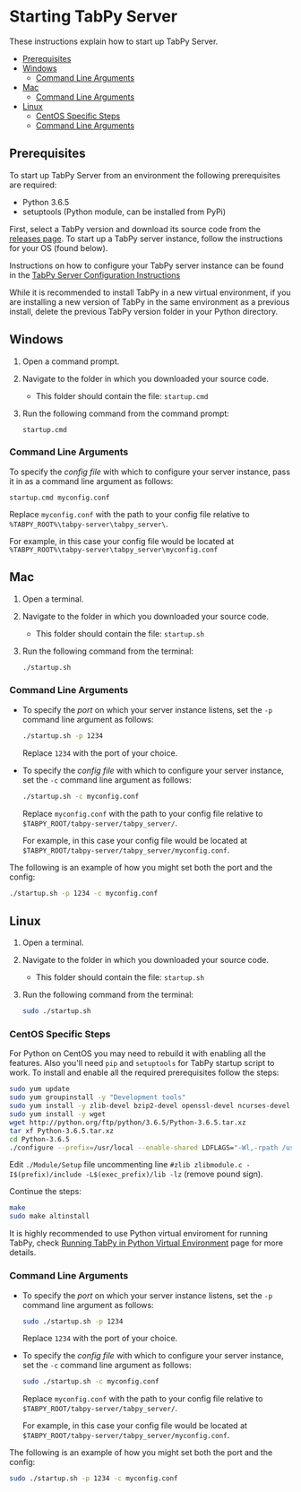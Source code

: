 # Starting TabPy Server

These instructions explain how to start up TabPy Server.

<!-- toc -->

- [Prerequisites](#prerequisites)
- [Windows](#windows)
  * [Command Line Arguments](#command-line-arguments)
- [Mac](#mac)
  * [Command Line Arguments](#command-line-arguments-1)
- [Linux](#linux)
  * [CentOS Specific Steps](#centos-specific-steps)
  * [Command Line Arguments](#command-line-arguments-2)

<!-- tocstop -->

## Prerequisites

To start up TabPy Server from an environment the following prerequisites are required:

- Python 3.6.5
- setuptools (Python module, can be installed from PyPi)

First, select a TabPy version and download its source code from the [releases page](https://github.com/tableau/TabPy/releases). To start up a TabPy server instance, follow the instructions for your OS (found below).

Instructions on how to configure your TabPy server instance can be found in the [TabPy Server Configuration Instructions](server-config.md)

While it is recommended to install TabPy in a new virtual environment, if you are installing a new version of TabPy in the same environment as a previous install, delete the previous TabPy version folder in your Python directory.

## Windows

1. Open a command prompt.
2. Navigate to the folder in which you downloaded your source code.
    - This folder should contain the file: ```startup.cmd```
3. Run the following command from the command prompt:

    ```batch
    startup.cmd
    ```

### Command Line Arguments

To specify the *config file* with which to configure your server instance, pass it in as a command line argument as follows:

```batch
startup.cmd myconfig.conf
```
Replace ```myconfig.conf``` with the path to your config file relative to ```%TABPY_ROOT%\tabpy-server\tabpy_server\```.

For example, in this case your config file would be located at ```%TABPY_ROOT%\tabpy-server\tabpy_server\myconfig.conf```

## Mac

1. Open a terminal.
2. Navigate to the folder in which you downloaded your source code.
    - This folder should contain the file: ```startup.sh```
3. Run the following command from the terminal:

    ```bash
    ./startup.sh
    ```

### Command Line Arguments

- To specify the *port* on which your server instance listens, set the ```-p``` command line argument as follows:

    ```bash
    ./startup.sh -p 1234
    ```

    Replace ```1234``` with the port of your choice.

- To specify the *config file* with which to configure your server instance, set the ```-c``` command line argument as follows:

    ```bash
    ./startup.sh -c myconfig.conf
    ```
    Replace ```myconfig.conf``` with the path to your config file relative to ```$TABPY_ROOT/tabpy-server/tabpy_server/```.

    For example, in this case your config file would be located at ```$TABPY_ROOT/tabpy-server/tabpy_server/myconfig.conf```.

The following is an example of how you might set both the port and the config:

```bash
./startup.sh -p 1234 -c myconfig.conf
```

## Linux

1. Open a terminal.
2. Navigate to the folder in which you downloaded your source code.
    - This folder should contain the file: ```startup.sh```
3. Run the following command from the terminal:

    ```bash
    sudo ./startup.sh
    ```

### CentOS Specific Steps

For Python on CentOS you may need to rebuild it with enabling all the features.
Also you'll need `pip` and `setuptools` for TabPy startup script to work.
To install and enable all the required prerequisites follow the steps:

```sh
sudo yum update
sudo yum groupinstall -y "Development tools"
sudo yum install -y zlib-devel bzip2-devel openssl-devel ncurses-devel sqlite-devel readline-devel tk-devel gdbm-devel db4-devel libpcap-devel xz-devel expat-devel
sudo yum install -y wget
wget http://python.org/ftp/python/3.6.5/Python-3.6.5.tar.xz
tar xf Python-3.6.5.tar.xz
cd Python-3.6.5
./configure --prefix=/usr/local --enable-shared LDFLAGS="-Wl,-rpath /usr/local/lib"
```

Edit `./Module/Setup` file uncommenting line 
`#zlib zlibmodule.c -I$(prefix)/include -L$(exec_prefix)/lib -lz` 
(remove pound sign).

Continue the steps:

```sh
make
sudo make altinstall
```

It is highly recommended to use Python virtual enviroment for running TabPy,
check [Running TabPy in Python Virtual Environment](tabpy-virtualenv.md) page
for more details.
    
### Command Line Arguments

- To specify the *port* on which your server instance listens, set the ```-p``` command line argument as follows:

    ```bash
    sudo ./startup.sh -p 1234

    ```

    Replace ```1234``` with the port of your choice.
- To specify the *config file* with which to configure your server instance, set the ```-c``` command line argument as follows:

    ```bash
    sudo ./startup.sh -c myconfig.conf
    ```
    
    Replace ```myconfig.conf``` with the path to your config file relative to ```$TABPY_ROOT/tabpy-server/tabpy_server/```.

    For example, in this case your config file would be located at ```$TABPY_ROOT/tabpy-server/tabpy_server/myconfig.conf```.

The following is an example of how you might set both the port and the config:

```bash
sudo ./startup.sh -p 1234 -c myconfig.conf
```
